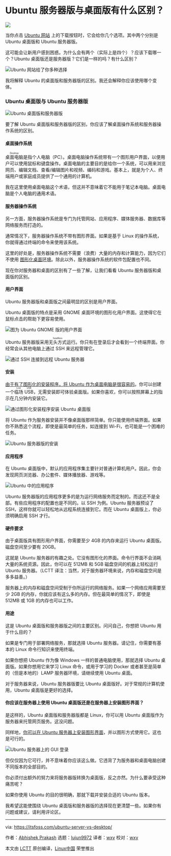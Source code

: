 [#]: subject: "Ubuntu Server vs Desktop: What’s the Difference?"
[#]: via: "https://itsfoss.com/ubuntu-server-vs-desktop/"
[#]: author: "Abhishek Prakash https://itsfoss.com/author/abhishek/"
[#]: collector: "lujun9972"
[#]: translator: "wxy"
[#]: reviewer: "wxy"
[#]: publisher: " "
[#]: url: " "

Ubuntu 服务器版与桌面版有什么区别？
======

![](https://img.linux.net.cn/data/attachment/album/202201/04/122152zdqkkqqqw6cgcdcq.jpg)

当你点击 [Ubuntu 网站][1] 上的下载按钮时，它会给你几个选项。其中两个分别是 Ubuntu 桌面版和 Ubuntu 服务器版。

这可能会让新用户感到困惑。为什么会有两个（实际上是四个）？应该下载哪一个？Ubuntu 桌面版还是服务器版？它们是一样的吗？有什么区别？

![Ubuntu 网站给了你多种选择][2]

我将解释 Ubuntu 的桌面版和服务器版的区别。我还会解释你应该使用哪个变体。

### Ubuntu 桌面版与 Ubuntu 服务器版

![Ubuntu 桌面版和服务器版][3]

要了解 Ubuntu 桌面版和服务器版的区别，你应该了解桌面操作系统和服务器操作系统的区别。

#### 桌面操作系统

<ruby>桌面电脑<rt>Desktop</rt></ruby>是指个人电脑（PC）。桌面电脑操作系统带有一个图形用户界面，以便用户可以使用鼠标和键盘操作。桌面电脑的主要目的是给你一个系统，可以用来浏览网页、编辑文档、查看/编辑图片和视频、编码和游戏。基本上，就是为个人、终端用户或家庭成员提供了一个通用的计算机。

我在这里使用桌面电脑这个术语，但这并不意味着它不能用于笔记本电脑。桌面电脑是个人电脑的通用术语。

#### 服务器操作系统

另一方面，服务器操作系统是专门为托管网站、应用程序、媒体服务器、数据库等网络服务而打造的。

通常情况下，服务器操作系统不带有图形界面。如果是基于 Linux 的操作系统，你就得通过终端的命令来使用该系统。

这里的好处是，服务器操作系统不需要（浪费）大量的内存和计算能力，因为它们不使用 [图形化桌面环境][4]。除此以外，服务器操作系统的软件包配置也不同。

现在你对服务器和桌面的区别有了一些了解，让我们看看 Ubuntu 服务器版和桌面版的区别。

#### 用户界面

Ubuntu 服务器版和桌面版之间最明显的区别是用户界面。

Ubuntu 桌面版的特点是采用 GNOME 桌面环境的图形化用户界面。这使得它在鼠标点击的帮助下更容易使用。

![图为 Ubuntu GNOME 版的用户界面][5]

Ubuntu 服务器版采用<ruby>无头方式<rt>headless</rt></ruby>运行。你只有在登录后才会看到一个终端界面。你经常会从其他电脑上通过 SSH 来远程管理它。

![通过 SSH 连接到远程 Ubuntu 服务器][6]

#### 安装

[由于有了图形化的安装程序，将 Ubuntu 作为桌面电脑是很容易的][7]。你可以创建一个<ruby>临场 USB<rt>Live USB</rt></ruby>，无需安装即可体验桌面版。如果你喜欢，你可以按照屏幕上的指示在几分钟内安装它。

![通过图形化安装程序安装 Ubuntu 桌面版][8]

将 Ubuntu 作为服务器安装并不像桌面版那样简单。你只能使用终端界面。如果你不熟悉这个流程，即使是最简单的任务，如连接到 Wi-Fi，也可能是一个困难的任务。

![Ubuntu 服务器版的安装][9]

#### 应用程序

在 Ubuntu 桌面版中，默认的应用程序集主要针对普通计算机用户。因此，你会发现网页浏览器、办公套件、媒体播放器、游戏等。

![Ubuntu 中的应用程序][10]

Ubuntu 服务器版的应用程序更多的是为运行网络服务而定制的。而这还不是全部。有些应用程序的配置也是不同的。以 SSH 为例。Ubuntu 服务器预设了 SSH，这样你就可以轻松地从远程系统连接到它。而在 Ubuntu 桌面版上，你必须明确启用 SSH 才行。

#### 硬件要求

由于桌面版具有图形用户界面，你需要至少 4GB 的内存来运行 Ubuntu 桌面版。磁盘空间至少要有 20GB。

这就是 Ubuntu 服务器的有趣之处。它没有图形化的界面。命令行界面不会消耗大量的系统资源。因此，你可以在 512MB 和 5GB 磁盘空间的机器上轻松运行 Ubuntu 服务器。（LCTT 译注：当然，对于服务器环境来说，内存和磁盘空间是多多益善。）

服务器上的内存和磁盘空间受制于你所运行的网络服务。如果一个网络应用需要至少 2GB 的内存，你就应该有这么多的内存。但在最简单的情况下，即使是 512MB 或 1GB 的内存也可以工作。

#### 用途

这是 Ubuntu 桌面版和服务器版之间的主要区别。问问自己，你想把 Ubuntu 用于什么目的？

如果是专门用于部署网络服务，那就选择 Ubuntu 服务器。请记住，你需要有基本的 Linux 命令行知识来使用终端。

如果你想把 Ubuntu 作为像 Windows 一样的普通电脑使用，那就选择 Ubuntu 桌面版。如果你想用它来学习 Linux 命令，或用于学习的 Docker 或者甚至是简单的（但是本地的）LAMP 服务器环境，请继续使用 Ubuntu 桌面。

对于服务器来说，Ubuntu 服务器版要比 Ubuntu 桌面版好。对于常规的计算机使用，Ubuntu 桌面版是更好的选择。

#### 你应该在服务器上使用 Ubuntu 桌面版还是在服务器上安装图形界面？

是这样的，Ubuntu 桌面版和服务器版都是 Linux，你可以用 Ubuntu 桌面版作为服务器来托管网页服务。这没问题。

同样地，[你可以在 Ubuntu 服务器上安装图形界面][11]，并以图形方式使用它。这也是可行的。

![Ubuntu 服务器上的 GUI 登录][12]

但仅仅因为它可行，并不意味着你应该这么做。它违背了为服务器和桌面电脑创建不同版本的全部目的。

你必须付出额外的努力来将服务器版转换为桌面版，反之亦然。为什么要承受这种痛苦呢？

如果你使用 Ubuntu 的目的很明确，那就下载并安装合适的 Ubuntu 版本。

我希望这能使围绕 Ubuntu 桌面版和服务器版的选择现在更清楚一些。如果你有问题或建议，请利用评论区。

--------------------------------------------------------------------------------

via: https://itsfoss.com/ubuntu-server-vs-desktop/

作者：[Abhishek Prakash][a]
选题：[lujun9972][b]
译者：[wxy](https://github.com/wxy)
校对：[wxy](https://github.com/wxy)

本文由 [LCTT](https://github.com/LCTT/TranslateProject) 原创编译，[Linux中国](https://linux.cn/) 荣誉推出

[a]: https://itsfoss.com/author/abhishek/
[b]: https://github.com/lujun9972
[1]: https://ubuntu.com/
[2]: https://itsfoss.com/wp-content/uploads/2021/08/ubuntu-server-desktop-download-800x338.webp
[3]: https://i2.wp.com/itsfoss.com/wp-content/uploads/2021/08/ubuntu-desktop-server.png?resize=800%2C450&ssl=1
[4]: https://itsfoss.com/what-is-desktop-environment/
[5]: https://i0.wp.com/itsfoss.com/wp-content/uploads/2021/05/installing-gui-ubuntu-server-gnome-desktop.png?resize=792%2C597&ssl=1
[6]: https://i1.wp.com/itsfoss.com/wp-content/uploads/2021/08/system-restart-required.png?resize=800%2C469&ssl=1
[7]: https://itsfoss.com/install-ubuntu/
[8]: https://i2.wp.com/itsfoss.com/wp-content/uploads/2021/02/installing-ubuntu.png?resize=800%2C549&ssl=1
[9]: https://i2.wp.com/itsfoss.com/wp-content/uploads/2021/08/ubuntu-server-installation.png?resize=800%2C600&ssl=1
[10]: https://i0.wp.com/itsfoss.com/wp-content/uploads/2020/09/gnome-app-arranger.jpg?resize=799%2C450&ssl=1
[11]: https://itsfoss.com/install-gui-ubuntu-server/
[12]: https://i2.wp.com/itsfoss.com/wp-content/uploads/2021/05/installing-gui-ubuntu-server-gnome-desktop-greet.png?resize=798%2C600&ssl=1
